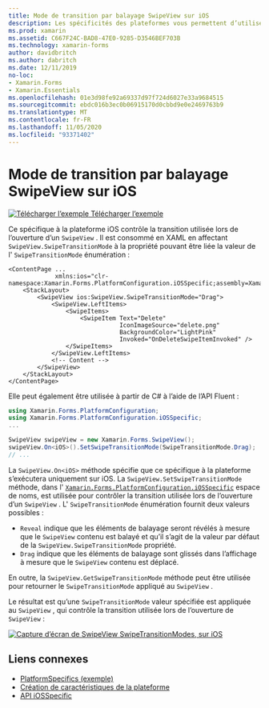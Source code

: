 ```yaml
---
title: Mode de transition par balayage SwipeView sur iOS
description: Les spécificités des plateformes vous permettent d’utiliser des fonctionnalités uniquement disponibles sur une plateforme spécifique, sans implémenter de convertisseurs ou d’effets personnalisés. Cet article explique comment utiliser le spécifique à la plateforme iOS qui contrôle la transition utilisée lors de l’ouverture d’un SwipeView.
ms.prod: xamarin
ms.assetid: C667F24C-BAD8-47E0-9285-D3546BEF703B
ms.technology: xamarin-forms
author: davidbritch
ms.author: dabritch
ms.date: 12/11/2019
no-loc:
- Xamarin.Forms
- Xamarin.Essentials
ms.openlocfilehash: 01e3d98fe92a69337d97f724d6027e33a9684515
ms.sourcegitcommit: ebdc016b3ec0b06915170d0cbbd9e0e2469763b9
ms.translationtype: MT
ms.contentlocale: fr-FR
ms.lasthandoff: 11/05/2020
ms.locfileid: "93371402"
---
```

# <a name="swipeview-swipe-transition-mode-on-ios"></a>Mode de transition par balayage SwipeView sur iOS

[![Télécharger l’exemple](~/media/shared/download.png) Télécharger l’exemple](/samples/xamarin/xamarin-forms-samples/userinterface-platformspecifics)

Ce spécifique à la plateforme iOS contrôle la transition utilisée lors de l’ouverture d’un `SwipeView` . Il est consommé en XAML en affectant `SwipeView.SwipeTransitionMode` à la propriété pouvant être liée la valeur de l' `SwipeTransitionMode` énumération :

```xaml
<ContentPage ...
             xmlns:ios="clr-namespace:Xamarin.Forms.PlatformConfiguration.iOSSpecific;assembly=Xamarin.Forms.Core">
    <StackLayout>
        <SwipeView ios:SwipeView.SwipeTransitionMode="Drag">
            <SwipeView.LeftItems>
                <SwipeItems>
                    <SwipeItem Text="Delete"
                               IconImageSource="delete.png"
                               BackgroundColor="LightPink"
                               Invoked="OnDeleteSwipeItemInvoked" />
                </SwipeItems>
            </SwipeView.LeftItems>
            <!-- Content -->
        </SwipeView>
    </StackLayout>
</ContentPage>
```

Elle peut également être utilisée à partir de C# à l’aide de l’API Fluent :

```csharp
using Xamarin.Forms.PlatformConfiguration;
using Xamarin.Forms.PlatformConfiguration.iOSSpecific;
...

SwipeView swipeView = new Xamarin.Forms.SwipeView();
swipeView.On<iOS>().SetSwipeTransitionMode(SwipeTransitionMode.Drag);
// ...
```

La `SwipeView.On<iOS>` méthode spécifie que ce spécifique à la plateforme s’exécutera uniquement sur iOS. La `SwipeView.SetSwipeTransitionMode` méthode, dans l' [`Xamarin.Forms.PlatformConfiguration.iOSSpecific`](xref:Xamarin.Forms.PlatformConfiguration.iOSSpecific) espace de noms, est utilisée pour contrôler la transition utilisée lors de l’ouverture d’un `SwipeView` . L' `SwipeTransitionMode` énumération fournit deux valeurs possibles :

- `Reveal` indique que les éléments de balayage seront révélés à mesure que le `SwipeView` contenu est balayé et qu’il s’agit de la valeur par défaut de la `SwipeView.SwipeTransitionMode` propriété.
- `Drag` indique que les éléments de balayage sont glissés dans l’affichage à mesure que le `SwipeView` contenu est déplacé.

En outre, la `SwipeView.GetSwipeTransitionMode` méthode peut être utilisée pour retourner le `SwipeTransitionMode` appliqué au `SwipeView` .

Le résultat est qu’une `SwipeTransitionMode` valeur spécifiée est appliquée au `SwipeView` , qui contrôle la transition utilisée lors de l’ouverture de `SwipeView` :

[![Capture d’écran de SwipeView SwipeTransitionModes, sur iOS](swipeview-swipetransitionmode-images/swipetransitionmode.png "SwipeTransitionModes sur iOS")](swipeview-swipetransitionmode-images/swipetransitionmode-large.png#lightbox "SwipeTransitionModes sur iOS")

## <a name="related-links"></a>Liens connexes

- [PlatformSpecifics (exemple)](/samples/xamarin/xamarin-forms-samples/userinterface-platformspecifics)
- [Création de caractéristiques de la plateforme](~/xamarin-forms/platform/platform-specifics/index.md#creating-platform-specifics)
- [API iOSSpecific](xref:Xamarin.Forms.PlatformConfiguration.iOSSpecific)
